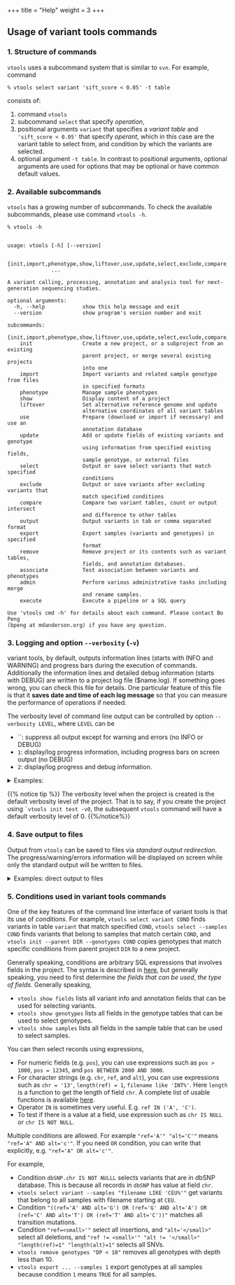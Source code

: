 +++
title = "Help"
weight = 3
+++


## Usage of variant tools commands



### 1. Structure of commands

`vtools` uses a subcommand system that is similar to `svn`. For example, command 



    % vtools select variant 'sift_score < 0.05' -t table
    

consists of: 



1.  command `vtools` 
2.  subcommand `select` that specify *operation*, 
3.  positional arguments `variant` that specifies a *variant table* and `'sift_score < 0.05'` that specify *operant*, which in this case are the variant table to select from, and condition by which the variants are selected. 
4.  optional argument `-t table`. In contrast to positional arguments, optional arguments are used for options that may be optional or have common default values. 



### 2. Available subcommands 

`vtools` has a growing number of subcommands. To check the available subcommands, please use command `vtools -h`. 



    % vtools -h
    

    usage: vtools [-h] [--version]
    
                  {init,import,phenotype,show,liftover,use,update,select,exclude,compare,output,export,remove,associate,admin,execute}
                  ...
    
    A variant calling, processing, annotation and analysis tool for next-
    generation sequencing studies.
    
    optional arguments:
      -h, --help            show this help message and exit
      --version             show program's version number and exit
    
    subcommands:
      {init,import,phenotype,show,liftover,use,update,select,exclude,compare,output,export,remove,associate,admin,execute}
        init                Create a new project, or a subproject from an existing
                            parent project, or merge several existing projects
                            into one
        import              Import variants and related sample genotype from files
                            in specified formats
        phenotype           Manage sample phenotypes
        show                Display content of a project
        liftover            Set alternative reference genome and update
                            alternative coordinates of all variant tables
        use                 Prepare (download or import if necessary) and use an
                            annotation database
        update              Add or update fields of existing variants and genotype
                            using information from specified existing fields,
                            sample genotype, or external files
        select              Output or save select variants that match specified
                            conditions
        exclude             Output or save variants after excluding variants that
                            match specified conditions
        compare             Compare two variant tables, count or output intersect
                            and difference to other tables
        output              Output variants in tab or comma separated format
        export              Export samples (variants and genotypes) in specified
                            format
        remove              Remove project or its contents such as variant tables,
                            fields, and annotation databases.
        associate           Test association between variants and phenotypes
        admin               Perform various administrative tasks including merge
                            and rename samples.
        execute             Execute a pipeline or a SQL query
    
    Use 'vtools cmd -h' for details about each command. Please contact Bo Peng
    (bpeng at mdanderson.org) if you have any question.
    



### 3. Logging and option `--verbosity` (`-v`)

variant tools, by default, outputs information lines (starts with INFO and WARNING) and progress bars during the execution of commands. Additionally the information lines and detailed debug information (starts with DEBUG) are written to a project log file ($name.log). If something goes wrong, you can check this file for details. One particular feature of this file is that it **saves date and time of each log message** so that you can measure the performance of operations if needed. 

The verbosity level of command line output can be controlled by option `--verbosity LEVEL`, where `LEVEL` can be 

*   ``: suppress all output except for warning and errors (no INFO or DEBUG) 
*   `1`: display/log progress information, including progress bars on screen output (no DEBUG) 
*   `2`: display/log progress and debug information. 

<details><summary>Examples:</summary> 



    % vtools init test -v2
    

    DEBUG: 
    DEBUG: vtools init test -v2 -f
    DEBUG: Using temporary directory /var/folders/bm/jnrrj61x185cw6rzzsxplkd00000gn/T/tmp0n22aZ
    INFO: variant tools 1.0.3 : Copyright (c) 2011 - 2012 Bo Peng
    INFO: San Lucas FA, Wang G, Scheet P, Peng B (2012) Bioinformatics 28(3):421-422
    INFO: Please visit http://varianttools.sourceforge.net for more information.
    INFO: Creating a new project test
    DEBUG: Creating core tables
    DEBUG: Creating table project
    DEBUG: Creating table filename
    DEBUG: Creating table variant
    DEBUG: Creating table sample
    



    % less test.log
    

    2012-10-22 20:24:10,328: DEBUG: 
    2012-10-22 20:24:10,329: DEBUG: vtools init test -v2 -f
    2012-10-22 20:24:10,329: DEBUG: Using temporary directory /var/folders/bm/jnrrj61x185cw6rzzsxplkd00000gn/T/tmp0n22aZ
    2012-10-22 20:24:10,329: INFO: variant tools 1.0.3 : Copyright (c) 2011 - 2012 Bo Peng
    2012-10-22 20:24:10,329: INFO: San Lucas FA, Wang G, Scheet P, Peng B (2012) Bioinformatics 28(3):421-422
    2012-10-22 20:24:10,329: INFO: Please visit http://varianttools.sourceforge.net for more information.
    2012-10-22 20:24:10,330: INFO: Creating a new project test
    2012-10-22 20:24:10,338: DEBUG: Creating core tables
    2012-10-22 20:24:10,338: DEBUG: Creating table project
    2012-10-22 20:24:10,377: DEBUG: Creating table filename
    2012-10-22 20:24:10,384: DEBUG: Creating table variant
    2012-10-22 20:24:10,391: DEBUG: Creating table sample
    

If, for example for a production pipeline you do not want any debug information in the log file, you can set a runtime option `logfile_verbosity` to control the level of verbosity in the log file. For example, 



    % vtools admin --set_runtime_option logfile_verbosity=0
    

will suppress any logfile output (except for warnings). </details>


{{% notice tip %}}
The verbosity level when the project is created is the default verbosity level of the project. That is to say, if you create the project using `` `vtools init test -v0 ``, the subsequent `vtools` command will have a default verbosity level of 0. 
{{%/notice%}}


### 4. Save output to files

Output from `vtools` can be saved to files via *standard output redirection*. The progress/warning/errors information will be displayed on screen while only the standard output will be written to files. 

<details><summary> Examples: direct output to files</summary> If you load a project from online and output its variants as follows: 



    % vtools init simple
    % vtools admin --load_snapshot vt_simple
    % vtools output variant chr pos ref alt -v2 > output.txt
    

    DEBUG: 
    DEBUG: vtools output variant chr pos ref alt -v2
    DEBUG: Using temporary directory /var/folders/bm/jnrrj61x185cw6rzzsxplkd00000gn/T/tmpBzRAJy
    DEBUG: Opening project simple.proj
    DEBUG: Running query SELECT variant.chr ,variant.pos ,variant.ref ,variant.alt  FROM variant     ;
    

the output is written to file `output.txt` while debug information continues to be displayed and written to log file. 



    % head -n 5 output.txt
    

    1	4540	G	A
    1	5683	G	T
    1	5966	T	G
    1	6241	T	C
    1	9992	C	T
    

</details>



### 5. Conditions used in variant tools commands

One of the key features of the command line interface of variant tools is that its use of *conditions*. For example, `vtools select variant COND` finds variants in table `variant` that match specified `COND`, `vtools select --samples COND` finds variants that belong to samples that match certain `COND`, and `vtools init --parent DIR --genotypes COND` copies genotypes that match specific conditions from parent project `DIR` to a new project. 

Generally speaking, conditions are arbitrary SQL expressions that involves fields in the project. The syntax is described in [here][1], but generally speaking, you need to first determine *the fields that can be used*, *the type of fields*. Generally speaking, 



*   `vtools show fields` lists all variant info and annotation fields that can be used for selecting variants. 
*   `vtools show genotypes` lists all fields in the genotype tables that can be used to select genotypes. 
*   `vtools show samples` lists all fields in the sample table that can be used to select samples. 

You can then select records using expressions, 



*   For numeric fields (e.g. `pos`), you can use expressions such as `pos > 1000`, `pos = 12345`, and `pos BETWEEN 2000 AND 3000`. 
*   For character strings (e.g. `chr`, `ref`, and `alt`), you can use expressions such as `chr = '13'`, `length(ref) = 1`, `filename like 'INT%'`. Here `length` is a function to get the length of field `chr`. A complete list of usable functions is available [here][2]. 
*   Operator `IN` is sometimes very useful. E.g. `ref IN ('A', 'C')`. 
*   To test if there is a value at a field, use expression such as `chr IS NULL` or `chr IS NOT NULL`. 

Multiple conditions are allowed. For example `"ref='A'" "alt='C'"` means `"ref='A" AND alt='c'"`. If you need `OR` condition, you can write that explicitly, e.g. `"ref='A" OR alt='c'"`. 

For example, 



*   Condition `dbSNP.chr IS NOT NULLL` selects variants that are in dbSNP database. This is because all records in `dbSNP` has value at field `chr`. 
*   `vtools select variant --samples "filename LIKE 'CEU%'"` get variants that belong to all samples with filename starting at `CEU`. 
*   Condition `"((ref='A' AND alt='G') OR (ref='G' AND alt='A') OR (ref='C' AND alt='T') OR (ref='T' AND alt='C'))"` matches all transition mutations. 
*   Condition `"ref=<small>'"` select all insertions, and `"alt='</small>"` select all deletions, and `"ref != <small>'" "alt != '</small>" "length(ref)=1" "length(alt)=1"` selects all SNVs. 
*   `vtools remove genotypes "DP < 10"` removes all genotypes with depth less than 10. 
*   `vtools export ... --samples 1` export genotypes at all samples because condition `1` means `TRUE` for all samples.

 [1]: http://www.sqlite.org/lang_expr.html
 [2]: http://www.sqlite.org/lang_corefunc.html